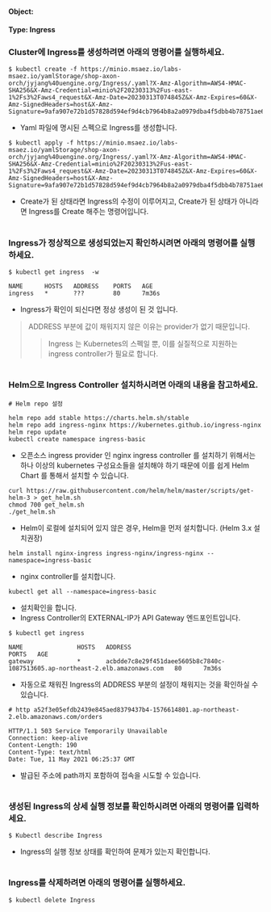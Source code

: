 
#### Object: 
#### Type: Ingress

### Cluster에  Ingress를 생성하려면 아래의 명령어를 실행하세요.

```
$ kubectl create -f https://minio.msaez.io/labs-msaez.io/yamlStorage/shop-axon-orch/jyjang%40uengine.org/Ingress/.yaml?X-Amz-Algorithm=AWS4-HMAC-SHA256&X-Amz-Credential=minio%2F20230313%2Fus-east-1%2Fs3%2Faws4_request&X-Amz-Date=20230313T074845Z&X-Amz-Expires=60&X-Amz-SignedHeaders=host&X-Amz-Signature=9afa907e72b1d57828d594ef9d4cb7964b8a2a0979dba4f5dbb4b78751ae6013
```
- Yaml 파일에 명시된 스펙으로  Ingress를 생성합니다.

```
$ kubectl apply -f https://minio.msaez.io/labs-msaez.io/yamlStorage/shop-axon-orch/jyjang%40uengine.org/Ingress/.yaml?X-Amz-Algorithm=AWS4-HMAC-SHA256&X-Amz-Credential=minio%2F20230313%2Fus-east-1%2Fs3%2Faws4_request&X-Amz-Date=20230313T074845Z&X-Amz-Expires=60&X-Amz-SignedHeaders=host&X-Amz-Signature=9afa907e72b1d57828d594ef9d4cb7964b8a2a0979dba4f5dbb4b78751ae6013
```
- Create가 된 상태라면  Ingress의 수정이 이루어지고, Create가 된 상태가 아니라면  Ingress를 Create 해주는 명령어입니다.  
#

###  Ingress가 정상적으로 생성되었는지 확인하시려면 아래의 명령어를 실행하세요.

```
$ kubectl get ingress  -w

NAME      HOSTS   ADDRESS    PORTS   AGE
ingress   *       ???        80      7m36s

```
-  Ingress가 확인이 되신다면 정상 생성이 된 것 입니다.
> ADDRESS 부분에 값이 채워지지 않은 이유는  provider가 없기 때문입니다.
>> Ingress 는 Kubernetes의 스펙일 뿐, 이를 실질적으로 지원하는 ingress controller가 필요로 합니다.  
#

### Helm으로 Ingress Controller 설치하시려면 아래의 내용을 참고하세요.
```
# Helm repo 설정

helm repo add stable https://charts.helm.sh/stable
helm repo add ingress-nginx https://kubernetes.github.io/ingress-nginx
helm repo update
kubectl create namespace ingress-basic
```
- 오픈소스 ingress provider 인 nginx ingress controller 를 설치하기 위해서는 하나 이상의 kubernetes 구성요소들을 설치해야 하기 때문에 이를 쉽게 Helm Chart 를 통해서 설치할 수 있습니다.

```
curl https://raw.githubusercontent.com/helm/helm/master/scripts/get-helm-3 > get_helm.sh
chmod 700 get_helm.sh
./get_helm.sh
```
- Helm이 로컬에 설치되어 있지 않은 경우, Helm을 먼저 설치합니다. (Helm 3.x 설치권장)

```
helm install nginx-ingress ingress-nginx/ingress-nginx --namespace=ingress-basic
```
- nginx controller를 설치합니다.

```
kubectl get all --namespace=ingress-basic
```
- 설치확인을 합니다. 
- Ingress Controller의 EXTERNAL-IP가 API Gateway 엔드포인트입니다.

```
$ kubectl get ingress

NAME               HOSTS   ADDRESS                                                                        PORTS   AGE
gateway            *       acbdde7c8e29f451daee5605b8c7840c-1087513605.ap-northeast-2.elb.amazonaws.com   80      7m36s
```
- 자동으로 채워진 Ingress의 ADDRESS 부분의 설정이 채워지는 것을 확인하실 수 있습니다.

```
# http a52f3e05efdb2439e845aed8379437b4-1576614801.ap-northeast-2.elb.amazonaws.com/orders

HTTP/1.1 503 Service Temporarily Unavailable
Connection: keep-alive
Content-Length: 190
Content-Type: text/html
Date: Tue, 11 May 2021 06:25:37 GMT
```
- 발급된 주소에 path까지 포함하여 접속을 시도할 수 있습니다.
#

### 생성된  Ingress의 상세 실행 정보를 확인하시려면 아래의 명령어를 입력하세요.

```
$ Kubectl describe Ingress 
```
-  Ingress의 실행 정보 상태를 확인하여 문제가 있는지 확인합니다. 
#

###  Ingress를 삭제하려면 아래의 명령어를 실행하세요.

```
$ kubectl delete Ingress 
```
#

